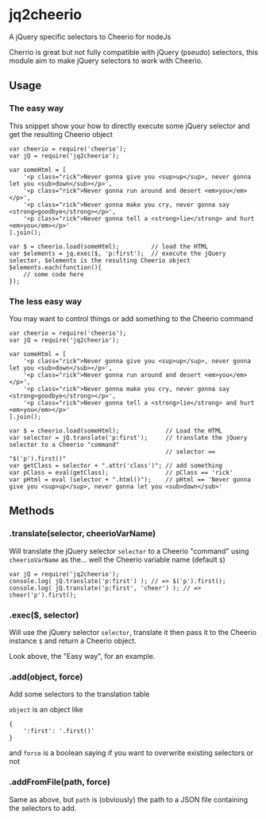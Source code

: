 jq2cheerio
==========

A jQuery specific selectors to Cheerio for nodeJs

Cherrio is great but not fully compatible with jQuery (pseudo) selectors, this module aim to make jQuery selectors to work with Cheerio.

## Usage

### The easy way

This snippet show your how to directly execute some jQuery selector and get the resulting Cheerio object

```
var cheerio = require('cheerio');
var jQ = require('jq2cheerio');

var someHtml = [
	'<p class="rick">Never gonna give you <sup>up</sup>, never gonna let you <sub>down</sub></p>',
	'<p class="rick">Never gonna run around and desert <em>you</em></p>',
	'<p class="rick">Never gonna make you cry, never gonna say <strong>goodbye</strong></p>',
	'<p class="rick">Never gonna tell a <strong>lie</strong> and hurt <em>you</em></p>'
].join();

var $ = cheerio.load(someHtml); 		// load the HTML
var $elements = jq.exec($, 'p:first');	// execute the jQuery selector, $elements is the resulting Cheerio object
$elements.each(function(){
	// some code here
});
```

### The less easy way

You may want to control things or add something to the Cheerio command

```
var cheerio = require('cheerio');
var jQ = require('jq2cheerio');

var someHtml = [
	'<p class="rick">Never gonna give you <sup>up</sup>, never gonna let you <sub>down</sub></p>',
	'<p class="rick">Never gonna run around and desert <em>you</em></p>',
	'<p class="rick">Never gonna make you cry, never gonna say <strong>goodbye</strong></p>',
	'<p class="rick">Never gonna tell a <strong>lie</strong> and hurt <em>you</em></p>'
].join();

var $ = cheerio.load(someHtml);				// Load the HTML
var selector = jQ.translate('p:first');		// translate the jQuery selector to a Cheerio "command"
											// selector == "$('p').first()"
var getClass = selector + ".attr('class')";	// add something
var pClass = eval(getClass);				// pClass == 'rick'
var pHtml = eval (selector + ".html()");	// pHtml == 'Never gonna give you <sup>up</sup>, never gonna let you <sub>down</sub>'
```

## Methods

### .translate(selector, cheerioVarName)

Will translate the jQuery selector `selector` to a Cheerio "command" using `cheerioVarName` as the… well the Cheerio variable name (default `$`)

```
var jQ = require('jq2cheerio');
console.log( jQ.translate('p:first') ); // => $('p').first();
console.log( jQ.translate('p:first', 'cheer') ); // => cheer('p').first();

```

### .exec($, selector)

Will use the jQuery selector `selector`, translate it then pass it to the Cheerio instance `$` and return a Cheerio object.

Look above, the "Easy way", for an example.

### .add(object, force)

Add some selectors to the translation table

`object` is an object like 

```
{
	':first': '.first()'
}
```

and `force` is a boolean saying if you want to overwrite existing selectors or not

### .addFromFile(path, force)

Same as above, but `path` is (obviously) the path to a JSON file containing the selectors to add.